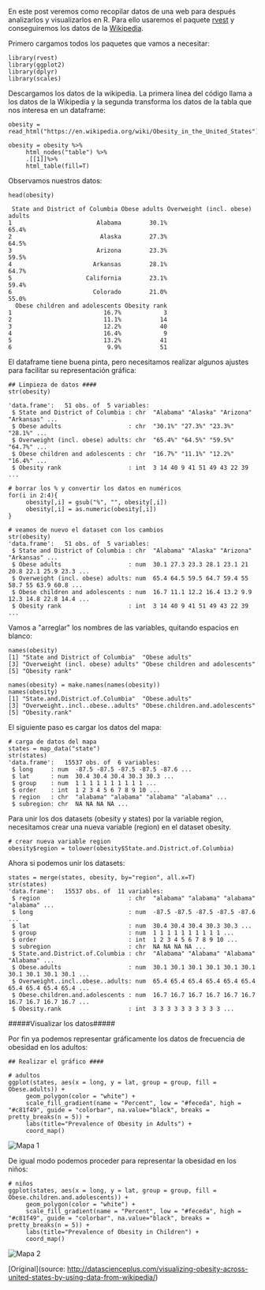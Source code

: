 En este post veremos como recopilar datos de una web para después analizarlos y visualizarlos en R. Para ello usaremos el paquete [rvest](https://www.rdocumentation.org/packages/rvest/versions/0.3.2) y conseguiremos los datos de la [Wikipedia](https://en.wikipedia.org/wiki/Obesity_in_the_United_States).

Primero cargamos todos los paquetes que vamos a necesitar:

```
library(rvest)
library(ggplot2)
library(dplyr)
library(scales)
```

Descargamos los datos de la wikipedia. La primera línea del código llama a los datos de la Wikipedia y la segunda transforma los datos de la tabla que nos interesa en un dataframe:

```
obesity = read_html("https://en.wikipedia.org/wiki/Obesity_in_the_United_States")

obesity = obesity %>%
     html_nodes("table") %>%
     .[[1]]%>%
     html_table(fill=T)
```

Observamos nuestros datos:

```
head(obesity)
```

```
 State and District of Columbia Obese adults Overweight (incl. obese) adults
1                        Alabama        30.1%                           65.4%
2                         Alaska        27.3%                           64.5%
3                        Arizona        23.3%                           59.5%
4                       Arkansas        28.1%                           64.7%
5                     California        23.1%                           59.4%
6                       Colorado        21.0%                           55.0%
  Obese children and adolescents Obesity rank
1                          16.7%            3
2                          11.1%           14
3                          12.2%           40
4                          16.4%            9
5                          13.2%           41
6                           9.9%           51
```

El dataframe tiene buena pinta, pero necesitamos realizar algunos ajustes para facilitar su representación gráfica:

```
## Limpieza de datos ####
str(obesity)

'data.frame':	51 obs. of  5 variables:
 $ State and District of Columbia : chr  "Alabama" "Alaska" "Arizona" "Arkansas" ...
 $ Obese adults                   : chr  "30.1%" "27.3%" "23.3%" "28.1%" ...
 $ Overweight (incl. obese) adults: chr  "65.4%" "64.5%" "59.5%" "64.7%" ...
 $ Obese children and adolescents : chr  "16.7%" "11.1%" "12.2%" "16.4%" ...
 $ Obesity rank                   : int  3 14 40 9 41 51 49 43 22 39 ...

# borrar los % y convertir los datos en numéricos
for(i in 2:4){
     obesity[,i] = gsub("%", "", obesity[,i])
     obesity[,i] = as.numeric(obesity[,i])
}

# veamos de nuevo el dataset con los cambios
str(obesity)
'data.frame':	51 obs. of  5 variables:
 $ State and District of Columbia : chr  "Alabama" "Alaska" "Arizona" "Arkansas" ...
 $ Obese adults                   : num  30.1 27.3 23.3 28.1 23.1 21 20.8 22.1 25.9 23.3 ...
 $ Overweight (incl. obese) adults: num  65.4 64.5 59.5 64.7 59.4 55 58.7 55 63.9 60.8 ...
 $ Obese children and adolescents : num  16.7 11.1 12.2 16.4 13.2 9.9 12.3 14.8 22.8 14.4 ...
 $ Obesity rank                   : int  3 14 40 9 41 51 49 43 22 39 ...
```

Vamos a "arreglar" los nombres de las variables, quitando espacios en blanco:

```
names(obesity)
[1] "State and District of Columbia"  "Obese adults"                   
[3] "Overweight (incl. obese) adults" "Obese children and adolescents" 
[5] "Obesity rank"

names(obesity) = make.names(names(obesity))
names(obesity)
[1] "State.and.District.of.Columbia"  "Obese.adults"                   
[3] "Overweight..incl..obese..adults" "Obese.children.and.adolescents" 
[5] "Obesity.rank"
```

El siguiente paso es cargar los datos del mapa:

```
# carga de datos del mapa
states = map_data("state")
str(states)
'data.frame':	15537 obs. of  6 variables:
 $ long     : num  -87.5 -87.5 -87.5 -87.5 -87.6 ...
 $ lat      : num  30.4 30.4 30.4 30.3 30.3 ...
 $ group    : num  1 1 1 1 1 1 1 1 1 1 ...
 $ order    : int  1 2 3 4 5 6 7 8 9 10 ...
 $ region   : chr  "alabama" "alabama" "alabama" "alabama" ...
 $ subregion: chr  NA NA NA NA ...
```

Para unir los dos datasets (obesity y states) por la variable region, necesitamos crear una nueva variable (region) en el dataset obesity.

```
# crear nueva variable region
obesity$region = tolower(obesity$State.and.District.of.Columbia)
```

Ahora si podemos unir los datasets:

```
states = merge(states, obesity, by="region", all.x=T)
str(states)
'data.frame':	15537 obs. of  11 variables:
 $ region                         : chr  "alabama" "alabama" "alabama" "alabama" ...
 $ long                           : num  -87.5 -87.5 -87.5 -87.5 -87.6 ...
 $ lat                            : num  30.4 30.4 30.4 30.3 30.3 ...
 $ group                          : num  1 1 1 1 1 1 1 1 1 1 ...
 $ order                          : int  1 2 3 4 5 6 7 8 9 10 ...
 $ subregion                      : chr  NA NA NA NA ...
 $ State.and.District.of.Columbia : chr  "Alabama" "Alabama" "Alabama" "Alabama" ...
 $ Obese.adults                   : num  30.1 30.1 30.1 30.1 30.1 30.1 30.1 30.1 30.1 30.1 ...
 $ Overweight..incl..obese..adults: num  65.4 65.4 65.4 65.4 65.4 65.4 65.4 65.4 65.4 65.4 ...
 $ Obese.children.and.adolescents : num  16.7 16.7 16.7 16.7 16.7 16.7 16.7 16.7 16.7 16.7 ...
 $ Obesity.rank                   : int  3 3 3 3 3 3 3 3 3 3 ...
```

#####Visualizar los datos#####

Por fin ya podemos representar gráficamente los datos de frecuencia de obesidad en los adultos:

```
## Realizar el gráfico ####

# adultos
ggplot(states, aes(x = long, y = lat, group = group, fill = Obese.adults)) + 
     geom_polygon(color = "white") +
     scale_fill_gradient(name = "Percent", low = "#feceda", high = "#c81f49", guide = "colorbar", na.value="black", breaks = pretty_breaks(n = 5)) +
     labs(title="Prevalence of Obesity in Adults") +
     coord_map()
``` 

![Mapa 1](http://datascienceplus.com/wp-content/uploads/2016/06/adults.png)

De igual modo podemos proceder para representar la obesidad en los niños:

```
# niños
ggplot(states, aes(x = long, y = lat, group = group, fill = Obese.children.and.adolescents)) + 
     geom_polygon(color = "white") +
     scale_fill_gradient(name = "Percent", low = "#feceda", high = "#c81f49", guide = "colorbar", na.value="black", breaks = pretty_breaks(n = 5)) +
     labs(title="Prevalence of Obesity in Children") +
     coord_map()
```

![Mapa 2](http://datascienceplus.com/wp-content/uploads/2016/06/children.png)


[Oríginal](source: http://datascienceplus.com/visualizing-obesity-across-united-states-by-using-data-from-wikipedia/)
